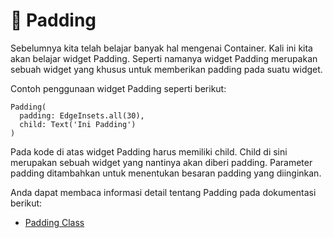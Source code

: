 # 📖 Padding

Sebelumnya kita telah belajar banyak hal mengenai Container. Kali ini kita akan belajar widget Padding. Seperti namanya widget Padding merupakan sebuah widget yang khusus untuk memberikan padding pada suatu widget.

Contoh penggunaan widget Padding seperti berikut:

```
Padding(
  padding: EdgeInsets.all(30),
  child: Text('Ini Padding')
)
```

Pada kode di atas widget Padding harus memiliki child. Child di sini merupakan sebuah widget yang nantinya akan diberi padding. Parameter padding ditambahkan untuk menentukan besaran padding yang diinginkan.

Anda dapat membaca informasi detail tentang Padding pada dokumentasi berikut:

* [Padding Class](https://api.flutter.dev/flutter/widgets/Padding-class.html)
